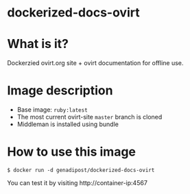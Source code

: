 # dockerized-docs-ovirt

# What is it? #
Dockerzied ovirt.org site + ovirt documentation for offline use.

# Image description #
- Base image: `ruby:latest`
- The most current ovirt-site `master` branch is cloned
- Middleman is installed using bundle

# How to use this image #

```console
$ docker run -d genadipost/dockerized-docs-ovirt

```

You can test it by visiting http://container-ip:4567
